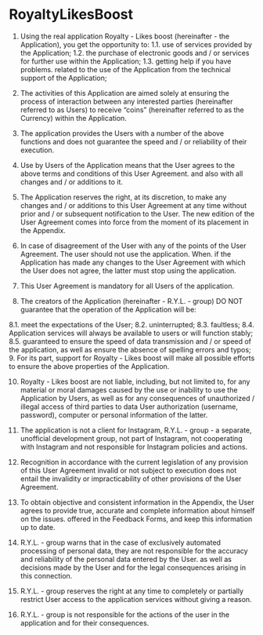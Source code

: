 # RoyaltyLikesBoost
1. Using the real application Royalty - Likes boost (hereinafter - the Application), you get the opportunity to:
1.1. use of services provided by the Application;
1.2. the purchase of electronic goods and / or services for further use within the Application;
1.3. getting help if you have problems. related to the use of the Application from the technical support of the Application;

2. The activities of this Application are aimed solely at ensuring the process of interaction between any interested parties (hereinafter referred to as Users) to receive “coins” (hereinafter referred to as the Currency) within the Application.

3. The application provides the Users with a number of the above functions and does not guarantee the speed and / or reliability of their execution.

4. Use by Users of the Application means that the User agrees to the above terms and conditions of this User Agreement. and also with all changes and / or additions to it.

5. The Application reserves the right, at its discretion, to make any changes and / or additions to this User Agreement at any time without prior and / or subsequent notification to the User. The new edition of the User Agreement comes into force from the moment of its placement in the Appendix.

6. In case of disagreement of the User with any of the points of the User Agreement. The user should not use the application. When. if the Application has made any changes to the User Agreement with which the User does not agree, the latter must stop using the application.

7. This User Agreement is mandatory for all Users of the application.

8. The creators of the Application (hereinafter - R.Y.L. - group) DO NOT guarantee that the operation of the Application will be:

8.1. meet the expectations of the User;
8.2. uninterrupted;
8.3. faultless;
8.4. Application services will always be available to users or will function stably;
8.5. guaranteed to ensure the speed of data transmission and / or speed of the application, as well as ensure the absence of spelling errors and typos;
9. For its part, support for Royalty - Likes boost will make all possible efforts to ensure the above properties of the Application.

10. Royalty - Likes boost are not liable, including, but not limited to, for any material or moral damages caused by the use or inability to use the Application by Users, as well as for any consequences of unauthorized / illegal access of third parties to data User authorization (username, password), computer or personal information of the latter.

11. The application is not a client for Instagram, R.Y.L. - group - a separate, unofficial development group, not part of Instagram, not cooperating with Instagram and not responsible for Instagram policies and actions.

12. Recognition in accordance with the current legislation of any provision of this User Agreement invalid or not subject to execution does not entail the invalidity or impracticability of other provisions of the User Agreement.

13. To obtain objective and consistent information in the Appendix, the User agrees to provide true, accurate and complete information about himself on the issues. offered in the Feedback Forms, and keep this information up to date.

14. R.Y.L. - group warns that in the case of exclusively automated processing of personal data, they are not responsible for the accuracy and reliability of the personal data entered by the User. as well as decisions made by the User and for the legal consequences arising in this connection.

15. R.Y.L. - group reserves the right at any time to completely or partially restrict User access to the application services without giving a reason.

16. R.Y.L. - group is not responsible for the actions of the user in the application and for their consequences.
